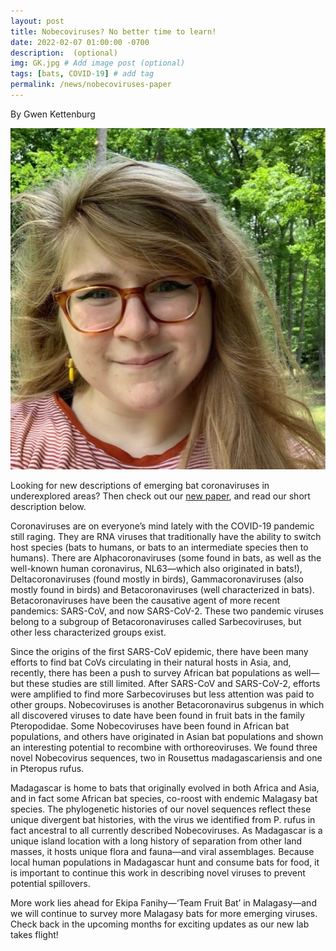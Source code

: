 ```yaml
---
layout: post
title: Nobecoviruses? No better time to learn! 
date: 2022-02-07 01:00:00 -0700
description:  (optional)
img: GK.jpg # Add image post (optional)
tags: [bats, COVID-19] # add tag
permalink: /news/nobecoviruses-paper
---
```


By Gwen Kettenburg

<img src="/assets/img/GK.jpg" alt="gwen" class="img-left-w-text" />

Looking for new descriptions of emerging bat coronaviruses in underexplored areas? Then check out our [new paper](https://www.frontiersin.org/articles/10.3389/fpubh.2022.786060/abstract), and read our short description below. 



Coronaviruses are on everyone’s mind lately with the COVID-19 pandemic still raging. They are RNA viruses that traditionally have the ability to switch host species (bats to humans, or bats to an intermediate species then to humans). There are Alphacoronaviruses (some found in bats, as well as the well-known human coronavirus, NL63—which also originated in bats!), Deltacoronaviruses (found mostly in birds), Gammacoronaviruses (also mostly found in birds) and Betacoronaviruses (well characterized in bats). Betacoronaviruses have been the causative agent of more recent pandemics: SARS-CoV, and now SARS-CoV-2. These two pandemic viruses belong to a subgroup of Betacoronaviruses called Sarbecoviruses, but other less characterized groups exist. 



Since the origins of the first SARS-CoV epidemic, there have been many efforts to find bat CoVs circulating in their natural hosts in Asia, and, recently, there has been a push to survey African bat populations as well—but these studies are still limited. After SARS-CoV and SARS-CoV-2, efforts were amplified to find more Sarbecoviruses but less attention was paid to other groups. Nobecoviruses is another Betacoronavirus subgenus in which all discovered viruses to date have been found in fruit bats in the family Pteropodidae. Some Nobecoviruses have been found in African bat populations, and others have originated in Asian bat populations and shown an interesting potential to recombine with orthoreoviruses. We found three novel Nobecovirus sequences, two in Rousettus madagascariensis and one in Pteropus rufus. 



Madagascar is home to bats that originally evolved in both Africa and Asia, and in fact some African bat species, co-roost with endemic Malagasy bat species. The phylogenetic histories of our novel sequences reflect these unique divergent bat histories, with the virus we identified from P. rufus in fact ancestral to all currently described Nobecoviruses. As Madagascar is a unique island location with a long history of separation from other land masses, it hosts unique flora and fauna—and viral assemblages. Because local human populations in Madagascar hunt and consume bats for food, it is important to continue this work in describing novel viruses to prevent potential spillovers. 



More work lies ahead for Ekipa Fanihy—‘Team Fruit Bat’ in Malagasy—and we will continue to survey more Malagasy bats for more emerging viruses. Check back in the upcoming months for exciting updates as our new lab takes flight!




